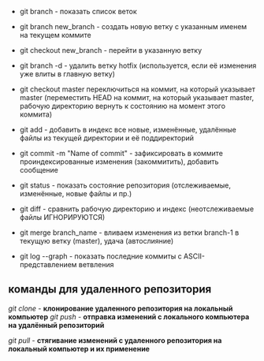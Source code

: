 * git branch - показать список веток

* git branch new_branch - создать новую ветку с указанным именем на текущем коммите

* git checkout new_branch  - перейти в указанную ветку

* git branch -d  - удалить ветку hotfix (используется, если её изменения уже влиты в главную ветку)

* git checkout master   переключиться на коммит, на который указывает master (переместить HEAD на коммит, на который указывает master, рабочую директорию вернуть к состоянию на момент этого коммита)

* git add - добавить в индекс все новые, изменённые, удалённые файлы из текущей директории и её поддиректорий

* git commit -m "Name of commit" - зафиксировать в коммите проиндексированные изменения (закоммитить), добавить сообщение

* git status - показать состояние репозитория (отслеживаемые, изменённые, новые файлы и пр.)

* git diff - сравнить рабочую директорию и индекс (неотслеживаемые файлы ИГНОРИРУЮТСЯ)

* git merge branch_name - вливаем изменения из ветки branch-1 в текущую ветку (master), удача (автослияние)

* git log --graph - показать последние коммиты с ASCII-представлением ветвления

## команды для удаленного репозитория

*git clone* - **клонирование удаленного репозитория на локальный компьютер**
*git push* - **отправка изменений с локального компьютера на удалённый репозиторий**

*git pull* - **стягивание изменений с удаленного репозитория на локальный компьютер и их применение**

